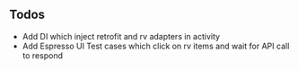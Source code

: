 ## Todos

- Add DI which inject retrofit and rv adapters in activity
- Add Espresso UI Test cases which click on rv items and wait for API call to respond